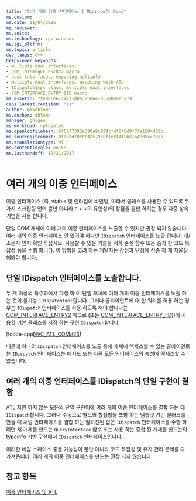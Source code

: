 ```yaml
---
title: "여러 개의 이중 인터페이스 | Microsoft Docs"
ms.custom: 
ms.date: 11/04/2016
ms.reviewer: 
ms.suite: 
ms.technology: cpp-windows
ms.tgt_pltfrm: 
ms.topic: article
dev_langs: C++
helpviewer_keywords:
- multiple dual interfaces
- COM_INTERFACE_ENTRY2 macro
- dual interfaces, exposing multiple
- multiple dual interfaces, exposing with ATL
- IDispatchImpl class, multiple dual interfaces
- COM_INTERFACE_ENTRY_IID macro
ms.assetid: 7fea86e6-247f-4063-be6e-85588a9e3719
caps.latest.revision: "11"
author: mikeblome
ms.author: mblome
manager: ghogen
ms.workload: cplusplus
ms.openlocfilehash: 6f5677392a090a9c894cf4f848d9f74a1504d69c
ms.sourcegitcommit: 8fa8fdf0fbb4f57950f1e8f4f9b81b4d39ec7d7a
ms.translationtype: MT
ms.contentlocale: ko-KR
ms.lasthandoff: 12/21/2017
---
```

# <a name="multiple-dual-interfaces"></a>여러 개의 이중 인터페이스
이중 인터페이스 (즉, vtable 및 런타임에 바인딩, 따라서 클래스를 사용할 수 있도록 두 가지 스크립팅 언어 뿐만 아니라 c + +의 유연성)의 장점을 결합 하려는 경우 다중 상속 기법을 사용 합니다.  
  
 단일 COM 개체에 여러 개의 이중 인터페이스를 노출할 수 있지만 권장 되지 않습니다. 여러 개의 이중 인터페이스 인 있어야 하나만 `IDispatch` 인터페이스를 노출 합니다. 대/소문자 인지 확인 하십시오. 사용할 수 있는 기술을 저하 손실 함수 또는 증가 한 코드 복잡성 등을 수행 합니다. 이 방법을 고려 하는 개발자는 장점과 단점에 신중 하 게 저울질 해봐야 합니다.  
  
## <a name="exposing-a-single-idispatch-interface"></a>단일 IDispatch 인터페이스를 노출합니다.  
 두 개 이상의 특수화에서 파생 하 여 단일 개체에 여러 개의 이중 인터페이스를 노출 하는 것이 불가능 `IDispatchImpl`합니다. 그러나 클라이언트에 대 한 쿼리를 허용 하는 경우는 `IDispatch` 인터페이스를 사용 하도록 해야 합니다는 [COM_INTERFACE_ENTRY2](reference/com-interface-entry-macros.md#com_interface_entry2) 매크로 (또는 [COM_INTERFACE_ENTRY_IID](reference/com-interface-entry-macros.md#com_interface_entry_iid)))에 사용할 기본 클래스를 지정 하는 구현 `IDispatch`합니다.  
  
 [!code-cpp[NVC_ATL_COM#23](../atl/codesnippet/cpp/multiple-dual-interfaces_1.h)]  
  
 때문에 하나의 `IDispatch` 인터페이스를 노출 통해 개체에 액세스할 수 있는 클라이언트는 `IDispatch` 인터페이스는 메서드 또는 다른 모든 인터페이스의 속성에 액세스할 수 없습니다.  
  
## <a name="combining-multiple-dual-interfaces-into-a-single-implementation-of-idispatch"></a>여러 개의 이중 인터페이스를 IDispatch의 단일 구현이 결합  
 ATL 지원 하지 않는 모든의 단일 구현이에 여러 개의 이중 인터페이스를 결합 하는 데 `IDispatch`합니다. 그러나 수동으로 별도의 합집합을 포함 하는 템플릿 기반 클래스를 만들 때 처럼 인터페이스를 결합 하는 알려진된 답은 `IDispatch` 인터페이스를 수행 하려면 새 개체를 만드는 `QueryInterface` 함수 또는 사용 하는 중첩 된 개체를 만드는의 typeinfo 기반 구현에서 `IDispatch` 인터페이스입니다.  
  
 이러한 네임 스페이스 충돌 가능성이 뿐만 아니라 코드 복잡성 및 유지 관리 문제를 다 가져옵니다. 여러 개의 이중 인터페이스를 만드는 권장 되지 않습니다.  
  
## <a name="see-also"></a>참고 항목  
 [이중 인터페이스 및 ATL](../atl/dual-interfaces-and-atl.md)

